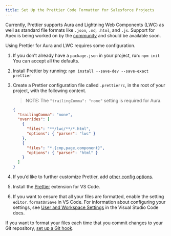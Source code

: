 ```yaml
---
title: Set Up the Prettier Code Formatter for Salesforce Projects
---
```


Currently, Prettier supports Aura and Lightning Web Components (LWC) as well as standard file formats like `.json`, `.md`, `.html`, and `.js`. Support for Apex is being worked on by the [community](https://github.com/dangmai/prettier-plugin-apex) and should be available soon.

Using Prettier for Aura and LWC requires some configuration.

1. If you don’t already have a `package.json` in your project, run: `npm init`  
   You can accept all the defaults.

1. Install Prettier by running: `npm install --save-dev --save-exact prettier`

1. Create a Prettier configuration file called `.prettierrc`, in the root of your project, with the following content.

   > NOTE: The `"trailingComma": "none"` setting is required for Aura.

   ```json
   {
     "trailingComma": "none",
     "overrides": [
       {
         "files": "**/lwc/**/*.html",
         "options": { "parser": "lwc" }
       },
       {
         "files": "*.{cmp,page,component}",
         "options": { "parser": "html" }
       }
     ]
   }
   ```

1. If you’d like to further customize Prettier, add [other config options](https://prettier.io/docs/en/options.html).

1. Install the [Prettier](https://marketplace.visualstudio.com/items?itemName=esbenp.prettier-vscode) extension for VS Code.

1. If you want to ensure that all your files are formatted, enable the setting `editor.formatOnSave` in VS Code. For information about configuring your settings, see [User and Workspace Settings](https://code.visualstudio.com/docs/getstarted/settings) in the Visual Studio Code docs.

If you want to format your files each time that you commit changes to your Git repository, [set up a Git hook](https://prettier.io/docs/en/precommit.html).
